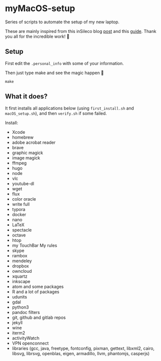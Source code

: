 # myMacOS-setup

Series of scripts to automate the setup of my new laptop.

These are mainly inspired from this inSileco blog [post](https://insileco.github.io/2018/07/13/my-macos-setup/) and this [guide](https://sourabhbajaj.com/mac-setup/). Thank you all for the incredible work! 💚

## Setup

First edit the `.personal_info` with some of your information.

Then just type make and see the magic happen 🧙

```
make
```

## What it does?

It first installs all applications below (using `first_install.sh` and `macOS_setup.sh`), and then `verify.sh` if some failed.

Install:
- Xcode
- homebrew
- adobe acrobat reader
- brave
- graphic magick
- image magick
- ffmpeg
- hugo
- node
- vlc
- youtube-dl
- wget
- flux
- color oracle
- write full
- typora
- docker
- nano
- LaTeX
- spectacle
- octave
- htop
- my TouchBar My rules
- skype
- rambox
- mendeley
- dropbox
- owncloud
- xquartz
- inkscape
- atom and some packages
- R and a lot of packages
- udunits
- gdal
- python3
- pandoc filters
- git, github and gitlab repos
- jekyll
- wine
- iterm2
- activityWatch
- VPN openconnect
- libraries (gcc, java, freetype, fontconfig, pixman, gettext, libxml2, cairo, libsvg, librsvg, openblas, eigen, armadillo, llvm, phantomjs, casperjs)
